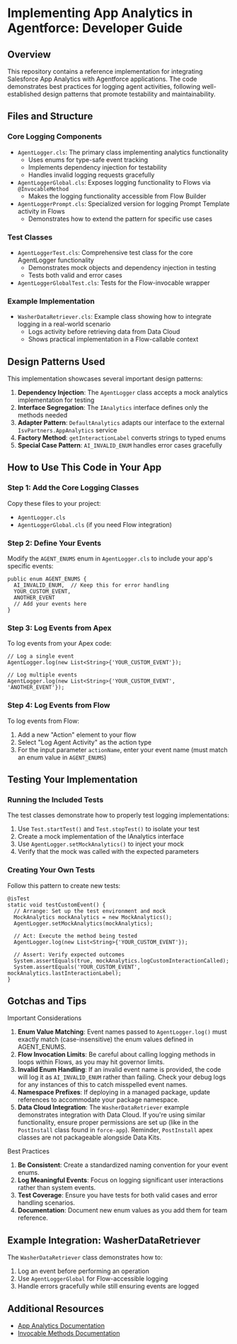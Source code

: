 # Implementing App Analytics in Agentforce: Developer Guide

## Overview

This repository contains a reference implementation for integrating Salesforce App Analytics with Agentforce applications. The code demonstrates best practices for logging agent activities, following well-established design patterns that promote testability and maintainability.

## Files and Structure

### Core Logging Components

- `AgentLogger.cls`: The primary class implementing analytics functionality
  - Uses enums for type-safe event tracking
  - Implements dependency injection for testability
  - Handles invalid logging requests gracefully
- `AgentLoggerGlobal.cls`: Exposes logging functionality to Flows via `@InvocableMethod`
  - Makes the logging functionality accessible from Flow Builder
- `AgentLoggerPrompt.cls`: Specialized version for logging Prompt Template activity in Flows
  - Demonstrates how to extend the pattern for specific use cases

### Test Classes

- `AgentLoggerTest.cls`: Comprehensive test class for the core AgentLogger functionality
  - Demonstrates mock objects and dependency injection in testing
  - Tests both valid and error cases
- `AgentLoggerGlobalTest.cls`: Tests for the Flow-invocable wrapper

### Example Implementation

- `WasherDataRetriever.cls`: Example class showing how to integrate logging in a real-world scenario
  - Logs activity before retrieving data from Data Cloud
  - Shows practical implementation in a Flow-callable context

## Design Patterns Used

This implementation showcases several important design patterns:

1. **Dependency Injection**: The `AgentLogger` class accepts a mock analytics implementation for testing
1. **Interface Segregation**: The `IAnalytics` interface defines only the methods needed
1. **Adapter Pattern**: `DefaultAnalytics` adapts our interface to the external `IsvPartners.AppAnalytics` service
1. **Factory Method**: `getInteractionLabel` converts strings to typed enums
1. **Special Case Pattern**: `AI_INVALID_ENUM` handles error cases gracefully

## How to Use This Code in Your App

### Step 1: Add the Core Logging Classes

Copy these files to your project:

- `AgentLogger.cls`
- `AgentLoggerGlobal.cls` (if you need Flow integration)

### Step 2: Define Your Events

Modify the `AGENT_ENUMS` enum in `AgentLogger.cls` to include your app's specific events:

```apex
public enum AGENT_ENUMS {
  AI_INVALID_ENUM,  // Keep this for error handling
  YOUR_CUSTOM_EVENT,
  ANOTHER_EVENT
  // Add your events here
}
```

### Step 3: Log Events from Apex

To log events from your Apex code:

```apex
// Log a single event
AgentLogger.log(new List<String>{'YOUR_CUSTOM_EVENT'});

// Log multiple events
AgentLogger.log(new List<String>{'YOUR_CUSTOM_EVENT', 'ANOTHER_EVENT'});
```

### Step 4: Log Events from Flow

To log events from Flow:

1. Add a new "Action" element to your flow
1. Select "Log Agent Activity" as the action type
1. For the input parameter `actionName`, enter your event name (must match an enum value in `AGENT_ENUMS`)

## Testing Your Implementation

### Running the Included Tests

The test classes demonstrate how to properly test logging implementations:

1. Use `Test.startTest()` and `Test.stopTest()` to isolate your test
1. Create a mock implementation of the IAnalytics interface
1. Use `AgentLogger.setMockAnalytics()` to inject your mock
1. Verify that the mock was called with the expected parameters

### Creating Your Own Tests

Follow this pattern to create new tests:

```apex
@isTest
static void testCustomEvent() {
  // Arrange: Set up the test environment and mock
  MockAnalytics mockAnalytics = new MockAnalytics();
  AgentLogger.setMockAnalytics(mockAnalytics);
  
  // Act: Execute the method being tested
  AgentLogger.log(new List<String>{'YOUR_CUSTOM_EVENT'});
  
  // Assert: Verify expected outcomes
  System.assertEquals(true, mockAnalytics.logCustomInteractionCalled);
  System.assertEquals('YOUR_CUSTOM_EVENT', mockAnalytics.lastInteractionLabel);
}
```

## Gotchas and Tips

Important Considerations

1. **Enum Value Matching**: Event names passed to `AgentLogger.log()` must exactly match (case-insensitive) the enum values defined in AGENT_ENUMS.
1. **Flow Invocation Limits**: Be careful about calling logging methods in loops within Flows, as you may hit governor limits.
1. **Invalid Enum Handling**: If an invalid event name is provided, the code will log it as `AI_INVALID_ENUM` rather than failing. Check your debug logs for any instances of this to catch misspelled event names.
1. **Namespace Prefixes**: If deploying in a managed package, update references to accommodate your package namespace.
1. **Data Cloud Integration**: The `WasherDataRetriever` example demonstrates integration with Data Cloud. If you're using similar functionality, ensure proper permissions are set up (like in the `PostInstall` class found in `force-app`). Reminder, `PostInstall` apex classes are not packageable alongside Data Kits.

Best Practices

1. **Be Consistent**: Create a standardized naming convention for your event enums.
1. **Log Meaningful Events**: Focus on logging significant user interactions rather than system events.
1. **Test Coverage**: Ensure you have tests for both valid cases and error handling scenarios.
1. **Documentation**: Document new enum values as you add them for team reference.

## Example Integration: WasherDataRetriever

The `WasherDataRetriever` class demonstrates how to:

1. Log an event before performing an operation
1. Use `AgentLoggerGlobal` for Flow-accessible logging
1. Handle errors gracefully while still ensuring events are logged

## Additional Resources

- [App Analytics Documentation](https://developer.salesforce.com/docs/atlas.en-us.packagingGuide.meta/packagingGuide/app_analytics.htm)
- [Invocable Methods Documentation](https://developer.salesforce.com/docs/atlas.en-us.apexcode.meta/apexcode/apex_classes_annotation_InvocableMethod.htm)
